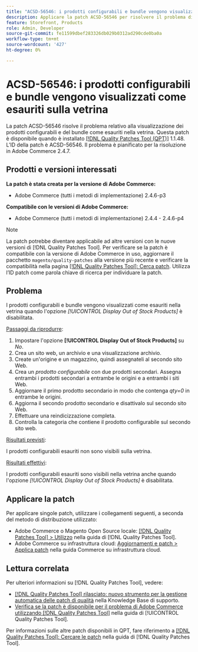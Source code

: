 ```yaml
---
title: "ACSD-56546: i prodotti configurabili e bundle vengono visualizzati come esauriti nella vetrina"
description: Applicare la patch ACSD-56546 per risolvere il problema di Adobe Commerce, in cui i prodotti configurabili e bundle vengono visualizzati come esauriti nella vetrina quando l'opzione di configurazione *[!UICONTROL Display Out of Stock Products]* è disabilitata.
feature: Storefront, Products
role: Admin, Developer
source-git-commit: fe11599dbef283326db029b0312ad290cde0ba0a
workflow-type: tm+mt
source-wordcount: '427'
ht-degree: 0%

---
```


# ACSD-56546: i prodotti configurabili e bundle vengono visualizzati come esauriti sulla vetrina

La patch ACSD-56546 risolve il problema relativo alla visualizzazione dei prodotti configurabili e del bundle come esauriti nella vetrina. Questa patch è disponibile quando è installato [[!DNL Quality Patches Tool (QPT)]](https://experienceleague.adobe.com/en/docs/commerce-knowledge-base/kb/announcements/commerce-announcements/magento-quality-patches-released-new-tool-to-self-serve-quality-patches) 1.1.48. L’ID della patch è ACSD-56546. Il problema è pianificato per la risoluzione in Adobe Commerce 2.4.7.

## Prodotti e versioni interessati

**La patch è stata creata per la versione di Adobe Commerce:**

* Adobe Commerce (tutti i metodi di implementazione) 2.4.6-p3

**Compatibile con le versioni di Adobe Commerce:**

* Adobe Commerce (tutti i metodi di implementazione) 2.4.4 - 2.4.6-p4

>[!NOTE]
>
>La patch potrebbe diventare applicabile ad altre versioni con le nuove versioni di [!DNL Quality Patches Tool]. Per verificare se la patch è compatibile con la versione di Adobe Commerce in uso, aggiornare il pacchetto `magento/quality-patches` alla versione più recente e verificare la compatibilità nella pagina [[!DNL Quality Patches Tool]: Cerca patch](https://experienceleague.adobe.com/tools/commerce-quality-patches/index.html). Utilizza l’ID patch come parola chiave di ricerca per individuare la patch.

## Problema

I prodotti configurabili e bundle vengono visualizzati come esauriti nella vetrina quando l&#39;opzione *[!UICONTROL Display Out of Stock Products]* è disabilitata.

<u>Passaggi da riprodurre</u>:

1. Impostare l&#39;opzione **[!UICONTROL Display Out of Stock Products]** su *No*.
1. Crea un sito web, un archivio e una visualizzazione archivio.
1. Create un&#39;origine e un magazzino, quindi assegnateli al secondo sito Web.
1. Crea un *prodotto configurabile* con due prodotti secondari. Assegna entrambi i prodotti secondari a entrambe le origini e a entrambi i siti Web.
1. Aggiornare il primo prodotto secondario in modo che contenga *qty=0* in entrambe le origini.
1. Aggiorna il secondo prodotto secondario e disattivalo sul secondo sito Web.
1. Effettuare una reindicizzazione completa.
1. Controlla la categoria che contiene il prodotto configurabile sul secondo sito web.

<u>Risultati previsti</u>:

I prodotti configurabili esauriti non sono visibili sulla vetrina.

<u>Risultati effettivi</u>:

I prodotti configurabili esauriti sono visibili nella vetrina anche quando l&#39;opzione *[!UICONTROL Display Out of Stock Products]* è disabilitata.

## Applicare la patch

Per applicare singole patch, utilizzare i collegamenti seguenti, a seconda del metodo di distribuzione utilizzato:

* Adobe Commerce o Magento Open Source locale: [[!DNL Quality Patches Tool] > Utilizzo](/help/tools/quality-patches-tool/usage.md) nella guida di [!DNL Quality Patches Tool].
* Adobe Commerce su infrastruttura cloud: [Aggiornamenti e patch > Applica patch](https://experienceleague.adobe.com/docs/commerce-cloud-service/user-guide/develop/upgrade/apply-patches.html) nella guida Commerce su infrastruttura cloud.

## Lettura correlata

Per ulteriori informazioni su [!DNL Quality Patches Tool], vedere:

* [[!DNL Quality Patches Tool] rilasciato: nuovo strumento per la gestione automatica delle patch di qualità](https://experienceleague.adobe.com/en/docs/commerce-knowledge-base/kb/announcements/commerce-announcements/magento-quality-patches-released-new-tool-to-self-serve-quality-patches) nella Knowledge Base di supporto.
* [Verifica se la patch è disponibile per il problema di Adobe Commerce utilizzando  [!DNL Quality Patches Tool]](/help/tools/quality-patches-tool/patches-available-in-qpt/check-patch-for-magento-issue-with-magento-quality-patches.md) nella guida di [!UICONTROL Quality Patches Tool].


Per informazioni sulle altre patch disponibili in QPT, fare riferimento a [[!DNL Quality Patches Tool]: Cercare le patch](https://experienceleague.adobe.com/tools/commerce-quality-patches/index.html) nella guida di [!DNL Quality Patches Tool].
